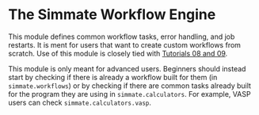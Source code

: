 # The Simmate Workflow Engine


This module defines common workflow tasks, error handling, and job restarts. It is ment for users that want to create custom workflows from scratch. Use of this module is closely tied with [Tutorials 08 and 09](https://github.com/jacksund/simmate/tree/main/tutorials).

This module is only meant for advanced users. Beginners should instead start by checking if there is already a workflow built for them (in `simmate.workflows`) or by checking if there are common tasks already built for the program they are using in `simmate.calculators`. For example, VASP users can check `simmate.calculators.vasp`.
